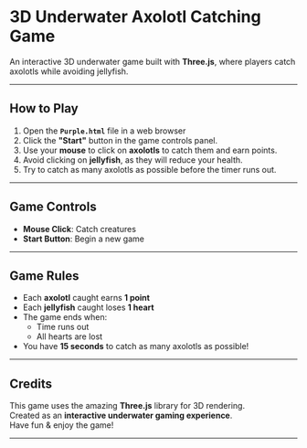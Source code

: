 # 3D Underwater Axolotl Catching Game

An interactive 3D underwater game built with **Three.js**, where players catch axolotls while avoiding jellyfish.

---

## How to Play

1. Open the **`Purple.html`** file in a web browser  
2. Click the **"Start"** button in the game controls panel.
3. Use your **mouse** to click on **axolotls** to catch them and earn points.
4. Avoid clicking on **jellyfish**, as they will reduce your health.
5. Try to catch as many axolotls as possible before the timer runs out.

---

## Game Controls

- **Mouse Click**: Catch creatures
- **Start Button**: Begin a new game

---

## Game Rules

- Each **axolotl** caught earns **1 point**
- Each **jellyfish** caught loses **1 heart**
- The game ends when:
  - Time runs out 
  - All hearts are lost 
- You have **15 seconds** to catch as many axolotls as possible!

---

## Credits

This game uses the amazing **Three.js** library for 3D rendering.  
Created as an **interactive underwater gaming experience**.  
Have fun & enjoy the game!

---
